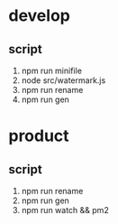 # develop

## script
1. npm run minifile
2. node src/watermark.js
3. npm run rename
4. npm run gen

# product

## script
1. npm run rename
2. npm run gen
3. npm run watch && pm2
